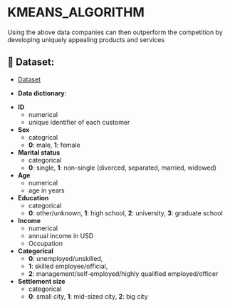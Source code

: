 # KMEANS_ALGORITHM
Using the above data companies can then outperform the competition by developing uniquely appealing products and services

## 📂 Dataset: 

+ <a href= "https://github.com/TrieuTuanVi/KMEANS_ALGORITHM/blob/main/knn_data.csv">Dataset</a>

+ **Data dictionary**:
- **ID**
  * numerical
  * unique identifier of each customer
- **Sex**
  * categrical
  * **0**: male, **1**: female
- **Marital status**
  * categorical
  * **0**: single, **1**: non-single (divorced, separated, married, widowed)
- **Age**
  * numerical
  * age in years
- **Education**
  * categorical
  * **0**: other/unknown, **1**: high school, **2**: university, **3**: graduate school
- **Income**
  * numerical
  * annual income in USD
  * Occupation
- **Categorical**
  * **0**: unemployed/unskilled,
  * **1**: skilled employee/official,
  * **2**: management/self-employed/highly qualified employed/officer
- **Settlement size**
  * categorical
  * **0**: small city, **1**: mid-sized city, **2**: big city
